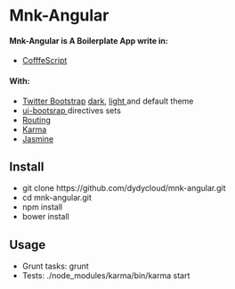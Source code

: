 <html lang="en">
<head>
  <link rel="stylesheet" href="public/css/built.css">
</head>
<body>
  <div class="container">
    <h1>Mnk-Angular</h1>
    <h4>
      Mnk-Angular is A Boilerplate App write in:
    </h4>
    <ul>
      <li><a href="http://coffeescript.org/" target="_blank">CofffeScript</a></li>
    </ul>
    <h4>With:</h4>
    <ul>
      <li>
        <a href="http://getbootstrap.com/" target="_blank">Twitter Bootstrap</a> 
        <a href="http://bootswatch.com/darkly/" target="_blank">dark</a>, 
        <a href="http://bootswatch.com/yeti/" target="_blank">light </a> 
        and default theme
      </li>
      <li>
        <a href="http://angular-ui.github.io/bootstrap/" target="_blank">ui-bootsrap </a> directives sets</li>
      <li><a href="http://docs.angularjs.org/api/ngRoute/service/$route" target="_blank">Routing</a></li>
      <li><a href="http://karma-runner.github.io/0.12/index.html" target="_blank">Karma</a></li>
      <li><a href="http://jasmine.github.io/" target="_blank">Jasmine</a></li>
    </ul>
    <div>
      <h2>Install</h2>
      <p>
        <ul>
          <li>git clone https://github.com/dydycloud/mnk-angular.git</li>
          <li>cd mnk-angular.git</li>
          <li>npm install</li>
          <li>bower install</li>
        </ul>
      </p>
      <h2>Usage</h2>
      <p>
        <ul>
          <li>Grunt tasks: grunt</li>
          <li>Tests: ./node_modules/karma/bin/karma start</li>
        </ul>
      </p>
    </div>
  </div>
</body>
</html>
